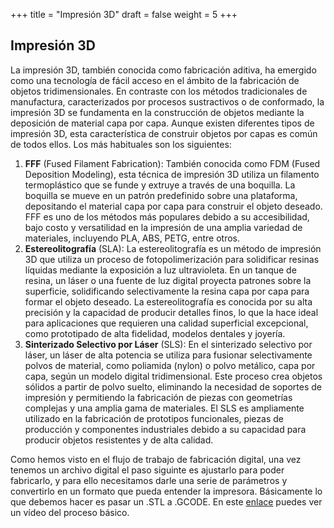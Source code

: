 +++
title = "Impresión 3D"
draft = false
weight = 5
+++
## Impresión 3D  
La impresión 3D, también conocida como fabricación aditiva, ha emergido como una tecnología de fácil acceso en el ámbito de la fabricación de objetos tridimensionales. En contraste con los métodos tradicionales de manufactura, caracterizados por procesos sustractivos o de conformado, la impresión 3D se fundamenta en la construcción de objetos mediante la deposición de material capa por capa. Aunque existen diferentes tipos de impresión 3D, esta característica de construir objetos por capas es común de todos ellos. Los más habituales son los siguientes:
1. **FFF** (Fused Filament Fabrication): También conocida como FDM (Fused Deposition Modeling), esta técnica de impresión 3D utiliza un filamento termoplástico que se funde y extruye a través de una boquilla. La boquilla se mueve en un patrón predefinido sobre una plataforma, depositando el material capa por capa para construir el objeto deseado. FFF es uno de los métodos más populares debido a su accesibilidad, bajo costo y versatilidad en la impresión de una amplia variedad de materiales, incluyendo PLA, ABS, PETG, entre otros.
2. **Estereolitografía** (SLA): La estereolitografía es un método de impresión 3D que utiliza un proceso de fotopolimerización para solidificar resinas líquidas mediante la exposición a luz ultravioleta. En un tanque de resina, un láser o una fuente de luz digital proyecta patrones sobre la superficie, solidificando selectivamente la resina capa por capa para formar el objeto deseado. La estereolitografía es conocida por su alta precisión y la capacidad de producir detalles finos, lo que la hace ideal para aplicaciones que requieren una calidad superficial excepcional, como prototipado de alta fidelidad, modelos dentales y joyería.
3. **Sinterizado Selectivo por Láser** (SLS): En el sinterizado selectivo por láser, un láser de alta potencia se utiliza para fusionar selectivamente polvos de material, como poliamida (nylon) o polvo metálico, capa por capa, según un modelo digital tridimensional. Este proceso crea objetos sólidos a partir de polvo suelto, eliminando la necesidad de soportes de impresión y permitiendo la fabricación de piezas con geometrías complejas y una amplia gama de materiales. El SLS es ampliamente utilizado en la fabricación de prototipos funcionales, piezas de producción y componentes industriales debido a su capacidad para producir objetos resistentes y de alta calidad.
   
Como hemos visto en el flujo de trabajo de fabricación digital, una vez tenemos un archivo digital el paso siguinte es ajustarlo para poder fabricarlo, y para ello necesitamos darle una serie de parámetros y convertirlo en un formato que pueda entender la impresora. Básicamente lo que debemos hacer es pasar un .STL a .GCODE. En este [enlace](https://ucomplutense-my.sharepoint.com/:v:/g/personal/ricaresp_ucm_es/EQAFfG5AjQxJoD0yv1Glg5oB5L56j01oE0ZRnJroh3QiGQ?e=jqQMb9) puedes ver un vídeo del proceso básico.
